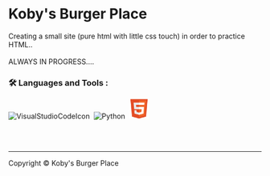 ﻿# Koby's Burger Place
 
Creating a small site (pure html with little css touch) in order to practice HTML..
<br><br> ALWAYS IN PROGRESS....

### :hammer_and_wrench: Languages and Tools :
<div>
  <img src="https://upload.wikimedia.org/wikipedia/commons/9/9a/Visual_Studio_Code_1.35_icon.svg" title="Visual Studio Code" alt="VisualStudioCodeIcon" width="50" height="50"/>&nbsp;
  <img src="https://i.pinimg.com/564x/82/a2/18/82a2188c985ce75402ae44fc43fe7e5e.jpg" title="Python" alt="Python"  width="50" height="50"/>&nbsp;  
   <img src="https://github.com/devicons/devicon/blob/master/icons/html5/html5-original.svg" title="HTML5" alt="HTML" width="40" height="40"/>&nbsp;
<div/>

<br><br>
<hr>
<p> Copyright &copy; Koby's Burger Place</p> 
